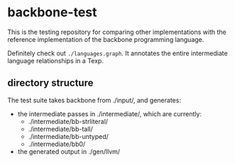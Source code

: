 # backbone-test

This is the testing repository for comparing other implementations with the
reference implementation of the backbone programming language.

Definitely check out `./languages.graph`.  It annotates the entire intermediate
language relationships in a Texp.

## directory structure

The test suite takes backbone from ./input/, and generates:
- the intermediate passes in ./intermediate/, which are currently:
  - ./intermediate/bb-strliteral/
  - ./intermediate/bb-tall/
  - ./intermediate/bb-untyped/
  - ./intermediate/bb0/
- the generated output in ./gen/llvm/
